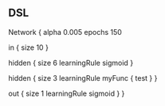 ## DSL
Network {
alpha 0.005
epochs 150

in {
	size 10
}

hidden {
	size 6
	learningRule sigmoid
}

hidden {
	size 3
	learningRule myFunc {
		test
	}
}

out {
	size 1
	learningRule sigmoid
}
}
